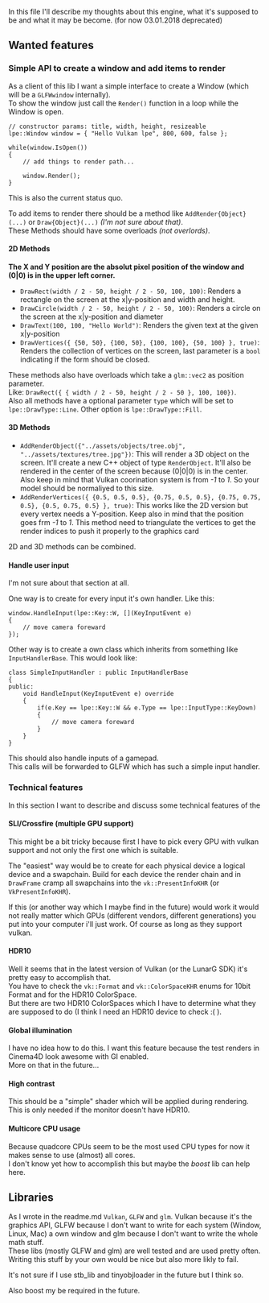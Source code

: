 In this file I'll describe my thoughts about this engine, what it's supposed to be and what it may be become. (for now 03.01.2018 deprecated)

## Wanted features

### Simple API to create a window and add items to render

As a client of this lib I want a simple interface to create a Window (which will be a ```GLFWwindow``` internally).  
To show the window just call the ```Render()``` function in a loop while the Window is open.

```
// constructor params: title, width, height, resizeable
lpe::Window window = { "Hello Vulkan lpe", 800, 600, false };

while(window.IsOpen())
{
    // add things to render path...
    
    window.Render();
}
```

This is also the current status quo.

To add items to render there should be a method like ```AddRender{Object}(...)``` or ```Draw{Object}(...)``` *(I'm not sure about that)*.  
These Methods should have some overloads *(not overlords)*.

#### 2D Methods

**The X and Y position are the absolut pixel position of the window and (0|0) is in the upper left corner.**

* ```DrawRect(width / 2 - 50, height / 2 - 50, 100, 100)```: Renders a rectangle on the screen at the x|y-position and width and height.
* ```DrawCircle(width / 2 - 50, height / 2 - 50, 100)```:  Renders a circle on the screen at the x|y-position and diameter
* ```DrawText(100, 100, "Hello World")```: Renders the given text at the given x|y-position
* ```DrawVertices({ {50, 50}, {100, 50}, {100, 100}, {50, 100} }, true)```: Renders the collection of vertices on the screen, last parameter is a ```bool``` indicating if the form should be closed.

These methods also have overloads which take a ```glm::vec2``` as position parameter.  
Like: ```DrawRect({ { width / 2 - 50, height / 2 - 50 }, 100, 100})```.  
Also all methods have a optional parameter ```type``` which will be set to ```lpe::DrawType::Line```.
Other option is ```lpe::DrawType::Fill```.

#### 3D Methods

* ```AddRenderObject({"../assets/objects/tree.obj", "../assets/textures/tree.jpg"})```: This will render a 3D object on the screen. It'll create a new C++ object of type ```RenderObject```. It'll also be rendered in the center of the screen because (0|0|0) is in the center. Also keep in mind that Vulkan coorination system is from *-1* to *1*. So your model should be normaliyed to this size.
* ```AddRenderVertices({ {0.5, 0.5, 0.5}, {0.75, 0.5, 0.5}, {0.75, 0.75, 0.5}, {0.5, 0.75, 0.5} }, true)```: This works like the 2D version but every vertex needs a Y-position. Keep also in mind that the position goes frm *-1* to *1*. This method need to triangulate the vertices to get the render indices to push it properly to the graphics card

2D and 3D methods can be combined.

#### Handle user input

I'm not sure about that section at all.

One way is to create for every input it's own handler. Like this:
```
window.HandleInput(lpe::Key::W, [](KeyInputEvent e)
{
    // move camera foreward
});
```

Other way is to create a own class which inherits from something like ```InputHandlerBase```. This would look like:
```
class SimpleInputHandler : public InputHandlerBase 
{
public:
    void HandleInput(KeyInputEvent e) override
    {
        if(e.Key == lpe::Key::W && e.Type == lpe::InputType::KeyDown)
        {
            // move camera foreward
        }
    }
}
```

This should also handle inputs of a gamepad.  
This calls will be forwarded to GLFW which has such a simple input handler.

### Technical features

In this section I want to describe and discuss some technical features of the 

#### SLI/Crossfire (multiple GPU support)

This might be a bit tricky because first I have to pick every GPU with vulkan support and not only the first one which is suitable.  

The "easiest" way would be to create for each physical device a logical device and a swapchain. Build for each device the render chain and 
in ```DrawFrame``` cramp all swapchains into the ```vk::PresentInfoKHR``` (or ```VkPresentInfoKHR```).

If this (or another way which I maybe find in the future) would work it would not really matter which GPUs (different vendors, different generations) you put into your computer i'll just work.
Of course as long as they support vulkan.

#### HDR10

Well it seems that in the latest version of Vulkan (or the LunarG SDK) it's pretty easy to accomplish that.  
You have to check the ```vk::Format``` and ```vk::ColorSpaceKHR``` enums for 10bit Format and for the HDR10 ColorSpace.  
But there are two HDR10 ColorSpaces which I have to determine what they are supposed to do (I think I need an HDR10 device to check :( ).

#### Global illumination

I have no idea how to do this. I want this feature because the test renders in Cinema4D look awesome with GI enabled.  
More on that in the future...

#### High contrast

This should be a "simple" shader which will be applied during rendering. This is only needed if the monitor doesn't have HDR10.

#### Multicore CPU usage

Because quadcore CPUs seem to be the most used CPU types for now it makes sense to use (almost) all cores.  
I don't know yet how to accomplish this but maybe the *boost* lib can help here.

## Libraries

As I wrote in the readme.md ```Vulkan```, ```GLFW``` and ```glm```. Vulkan because it's the graphics API, GLFW because I don't want to write for each system (Window, Linux, Mac) a own window and glm because I don't want to write the whole math stuff.  
These libs (mostly GLFW and glm) are well tested and are used pretty often. Writing this stuff by your own would be nice but also more likly to fail.

It's not sure if I use stb_lib and tinyobjloader in the future but I think so.  

Also boost my be required in the future.
